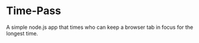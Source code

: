 Time-Pass
=========

A simple node.js app that times who can keep a browser tab in focus for the longest time.
